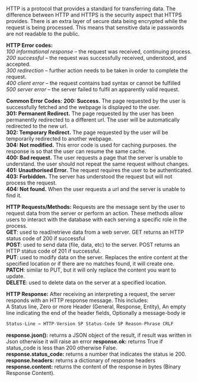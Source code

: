 HTTP is a protocol that provides a standard for transferring data. The difference between HTTP and HTTPS is the security aspect that HTTPS provides. There is an extra layer of secure data being encrypted while the request is being processed. This means that sensitive data ie passwords are not readable to the public. 

**HTTP Error codes:**  
*100 informational response* – the request was received, continuing process.  
*200 successful* – the request was successfully received, understood, and accepted.  
*300 redirection* – further action needs to be taken in order to complete the request.  
*400 client error* – the request contains bad syntax or cannot be fulfilled   
*500 server error* – the server failed to fulfil an apparently valid request.  

**Common Error Codes:**
**200: Success.** The page requested by the user is successfully fetched and the webpage is displayed to the user.  
**301: Permanent Redirect.** The page requested by the user has been permanently redirected to a different url. The user will be automatically redirected to the new url.   
**302: Temporary Redirect.** The page requested by the user will be temporarily redirected to another webpage.  
**304: Not modified.** This error code is used for caching purposes. the response is so that the user can resume the same cache.   
**400: Bad request.** The user requests a page that the server is unable to understand. the user should not repeat the same request without changes.  
**401: Unauthorised Error.** The request requires the user to be authenticated.   
**403: Forbidden.** The server has understood the request but will not process the request.  
**404: Not found.** When the user requests a url and the server is unable to find it.  

**HTTP Requests/Methods:** 
Requests are the message sent by the user to request data from the server or perform an action. These methods allow users to interact with the database with each serving a specific role in the process.  
**GET**: used to read/retrieve data from a web server. GET returns an HTTP status code of 200 if successful   
**POST**: used to send data (file, data, etc) to the server. POST returns an HTTP status code of 201 if successful.  
**PUT**: used to modify data on the server. Replaces the entire content at the specified location or if there are no matches found, it will create one.  
**PATCH**: similar to PUT, but it will only replace the content you want to update.  
**DELETE**: used to delete data on the server at a specified location.  

**HTTP Response:**
After receiving an interpreting a request, the server responds with an HTTP response message. This includes:  
A Status line, Zero or more Header (General, Response, Entity), An empty line indicating the end of the header fields, Optionally a message-body ie

```python
Status-Line = HTTP-Version SP Status-Code SP Reason-Phrase CRLF
```

**response.json():** returns a JSON object of the result, if result was written in Json otherwise it will raise an error
**response.ok:** returns True if status_code is less than 200 otherwise False.  
**response.status_code:** returns a number that indicates the status ie 200. 
**response.headers:** returns a dictionary of response headers  
**response.content:** returns the content of the response in bytes (Binary Response Content). 
